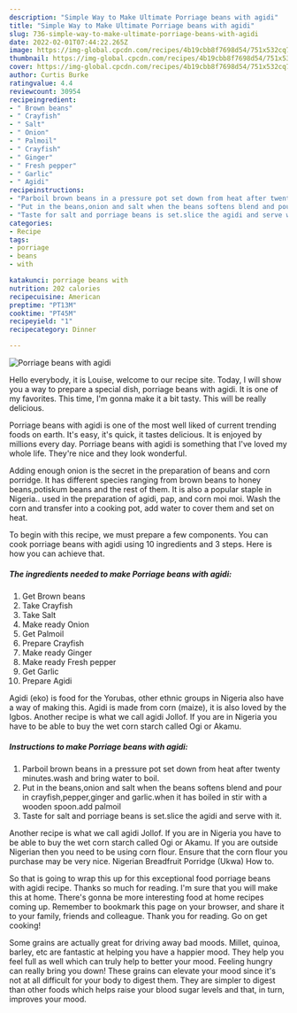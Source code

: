 ```yaml
---
description: "Simple Way to Make Ultimate Porriage beans with agidi"
title: "Simple Way to Make Ultimate Porriage beans with agidi"
slug: 736-simple-way-to-make-ultimate-porriage-beans-with-agidi
date: 2022-02-01T07:44:22.265Z
image: https://img-global.cpcdn.com/recipes/4b19cbb8f7698d54/751x532cq70/porriage-beans-with-agidi-recipe-main-photo.jpg
thumbnail: https://img-global.cpcdn.com/recipes/4b19cbb8f7698d54/751x532cq70/porriage-beans-with-agidi-recipe-main-photo.jpg
cover: https://img-global.cpcdn.com/recipes/4b19cbb8f7698d54/751x532cq70/porriage-beans-with-agidi-recipe-main-photo.jpg
author: Curtis Burke
ratingvalue: 4.4
reviewcount: 30954
recipeingredient:
- " Brown beans"
- " Crayfish"
- " Salt"
- " Onion"
- " Palmoil"
- " Crayfish"
- " Ginger"
- " Fresh pepper"
- " Garlic"
- " Agidi"
recipeinstructions:
- "Parboil brown beans in a pressure pot set down from heat after twenty minutes.wash and bring water to boil."
- "Put in the beans,onion and salt when the beans softens blend and pour in crayfish,pepper,ginger and garlic.when it has boiled in stir with a wooden spoon.add palmoil"
- "Taste for salt and porriage beans is set.slice the agidi and serve with it."
categories:
- Recipe
tags:
- porriage
- beans
- with

katakunci: porriage beans with 
nutrition: 202 calories
recipecuisine: American
preptime: "PT13M"
cooktime: "PT45M"
recipeyield: "1"
recipecategory: Dinner

---
```



![Porriage beans with agidi](https://img-global.cpcdn.com/recipes/4b19cbb8f7698d54/751x532cq70/porriage-beans-with-agidi-recipe-main-photo.jpg)

Hello everybody, it is Louise, welcome to our recipe site. Today, I will show you a way to prepare a special dish, porriage beans with agidi. It is one of my favorites. This time, I'm gonna make it a bit tasty. This will be really delicious.

Porriage beans with agidi is one of the most well liked of current trending foods on earth. It's easy, it's quick, it tastes delicious. It is enjoyed by millions every day. Porriage beans with agidi is something that I've loved my whole life. They're nice and they look wonderful.

Adding enough onion is the secret in the preparation of beans and corn porridge. It has different species ranging from brown beans to honey beans,potiskum beans and the rest of them. It is also a popular staple in Nigeria.. used in the preparation of agidi, pap, and corn moi moi. Wash the corn and transfer into a cooking pot, add water to cover them and set on heat.


To begin with this recipe, we must prepare a few components. You can cook porriage beans with agidi using 10 ingredients and 3 steps. Here is how you can achieve that.

<!--inarticleads1-->

##### The ingredients needed to make Porriage beans with agidi:

1. Get  Brown beans
1. Take  Crayfish
1. Take  Salt
1. Make ready  Onion
1. Get  Palmoil
1. Prepare  Crayfish
1. Make ready  Ginger
1. Make ready  Fresh pepper
1. Get  Garlic
1. Prepare  Agidi


Agidi (eko) is food for the Yorubas, other ethnic groups in Nigeria also have a way of making this. Agidi is made from corn (maize), it is also loved by the Igbos. Another recipe is what we call agidi Jollof. If you are in Nigeria you have to be able to buy the wet corn starch called Ogi or Akamu. 

<!--inarticleads2-->

##### Instructions to make Porriage beans with agidi:

1. Parboil brown beans in a pressure pot set down from heat after twenty minutes.wash and bring water to boil.
1. Put in the beans,onion and salt when the beans softens blend and pour in crayfish,pepper,ginger and garlic.when it has boiled in stir with a wooden spoon.add palmoil
1. Taste for salt and porriage beans is set.slice the agidi and serve with it.


Another recipe is what we call agidi Jollof. If you are in Nigeria you have to be able to buy the wet corn starch called Ogi or Akamu. If you are outside Nigerian then you need to be using corn flour. Ensure that the corn flour you purchase may be very nice. Nigerian Breadfruit Porridge (Ukwa) How to. 

So that is going to wrap this up for this exceptional food porriage beans with agidi recipe. Thanks so much for reading. I'm sure that you will make this at home. There's gonna be more interesting food at home recipes coming up. Remember to bookmark this page on your browser, and share it to your family, friends and colleague. Thank you for reading. Go on get cooking!

Some grains are actually great for driving away bad moods. Millet, quinoa, barley, etc are fantastic at helping you have a happier mood. They help you feel full as well which can truly help to better your mood. Feeling hungry can really bring you down! These grains can elevate your mood since it's not at all difficult for your body to digest them. They are simpler to digest than other foods which helps raise your blood sugar levels and that, in turn, improves your mood.
